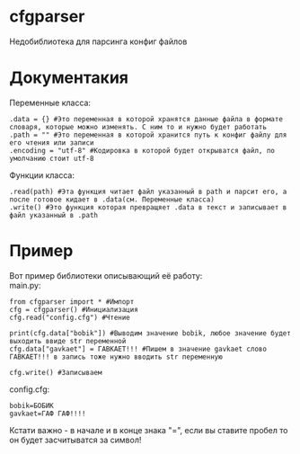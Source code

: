 # cfgparser
Недобиблиотека для парсинга конфиг файлов

# Документакия
Переменные класса:
```
.data = {} #Это переменная в которой хранятся данные файла в формате словаря, которые можно изменять. С ним то и нужно будет работать
.path = "" #Это переменная в которой хранится путь к конфиг файлу для его чтения или записи
.encoding = "utf-8" #Кодировка в которой будет открыватся файл, по умолчанию стоит utf-8
```
Функции класса:
```
.read(path) #Эта функция читает файл указанный в path и парсит его, а после готовое кидает в .data(см. Переменные класса)
.write() #Это функция которая превращяет .data в текст и записывает в файл указанный в .path
```

# Пример
Вот пример библиотеки описывающий её работу: \
main.py:
```
from cfgparser import * #Импорт
cfg = cfgparser() #Инициализация
cfg.read("config.cfg") #Чтение

print(cfg.data["bobik"]) #Выводим значение bobik, любое значение будет выходить ввиде str переменной
cfg.data["gavkaet"] = ГАВКАЕТ!!! #Пишем в значение gavkaet слово ГАВКАЕТ!!! в запись тоже нужно вводить str переменную

cfg.write() #Записываем
```

config.cfg:
```
bobik=БОБИК
gavkaet=ГАФ ГАФ!!!!
```
Кстати важно - в начале и в конце знака "=", если вы ставите пробел то он будет засчитыватся за символ!
